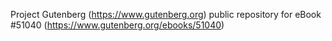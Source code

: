 Project Gutenberg (https://www.gutenberg.org) public repository for
eBook #51040 (https://www.gutenberg.org/ebooks/51040)
